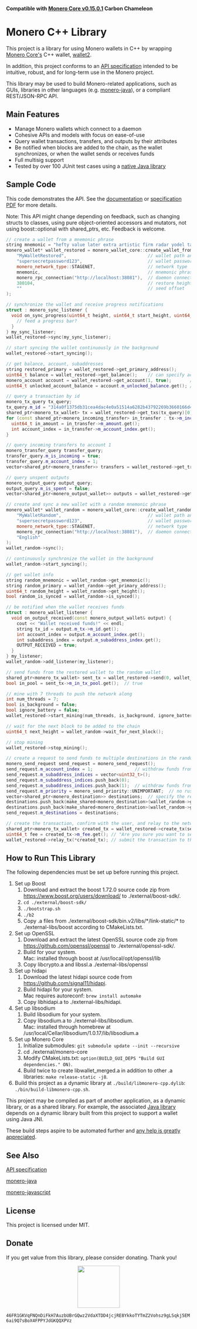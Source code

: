 **Compatible with [Monero Core v0.15.0.1](https://web.getmonero.org/downloads/) Carbon Chameleon**

# Monero C++ Library

This project is a library for using Monero wallets in C++ by wrapping [Monero Core's](https://github.com/monero-project/monero) C++ wallet, [wallet2](https://github.com/monero-project/monero/blob/master/src/wallet/wallet2.h).

In addition, this project conforms to an [API specification](http://moneroecosystem.org/monero-java/monero-spec.pdf) intended to be intuitive, robust, and for long-term use in the Monero project.

This library may be used to build Monero-related applications, such as GUIs, libraries in other languages (e.g. [monero-java](https://github.com/monero-ecosystem/monero-java)), or a compliant REST/JSON-RPC API.

## Main Features

- Manage Monero wallets which connect to a daemon
- Cohesive APIs and models with focus on ease-of-use
- Query wallet transactions, transfers, and outputs by their attributes
- Be notified when blocks are added to the chain, as the wallet synchronizes, or when the wallet sends or receives funds
- Full multisig support
- Tested by over 100 JUnit test cases using a [native Java library](https://github.com/monero-ecosystem/monero-java)

## Sample Code

This code demonstrates the API.  See the [documentation](https://woodser.github.io/monero-cpp-library/annotated.html) or [specification PDF](http://moneroecosystem.org/monero-java/monero-spec.pdf) for more details.

Note: This API might change depending on feedback, such as changing structs to classes, using pure object-oriented accessors and mutators, not using boost::optional with shared_ptrs, etc.  Feedback is welcome.

```c++
// create a wallet from a mnemonic phrase
string mnemonic = "hefty value later extra artistic firm radar yodel talent future fungal nutshell because sanity awesome nail unjustly rage unafraid cedar delayed thumbs comb custom sanity";
monero_wallet* wallet_restored = monero_wallet_core::create_wallet_from_mnemonic(
    "MyWalletRestored",                               // wallet path and name
    "supersecretpassword123",                         // wallet password
    monero_network_type::STAGENET,                    // network type
    mnemonic,                                         // mnemonic phrase
    monero_rpc_connection("http://localhost:38081"),  // daemon connection
    380104,                                           // restore height
    ""                                                // seed offset
);

// synchronize the wallet and receive progress notifications
struct : monero_sync_listener {
  void on_sync_progress(uint64_t height, uint64_t start_height, uint64_t end_height, double percent_done, const string& message) {
    // feed a progress bar?
  }
} my_sync_listener;
wallet_restored->sync(my_sync_listener);

// start syncing the wallet continuously in the background
wallet_restored->start_syncing();

// get balance, account, subaddresses
string restored_primary = wallet_restored->get_primary_address();
uint64_t balance = wallet_restored->get_balance();    // can specify account and subaddress indices
monero_account account = wallet_restored->get_account(1, true);       // get account with subaddresses
uint64_t unlocked_account_balance = account.m_unlocked_balance.get(); // get boost::optional value

// query a transaction by id
monero_tx_query tx_query;
tx_query.m_id = "314a0f1375db31cea4dac4e0a51514a6282b43792269b3660166d4d2b46437ca";
shared_ptr<monero_tx_wallet> tx = wallet_restored->get_txs(tx_query)[0];
for (const shared_ptr<monero_incoming_transfer> in_transfer : tx->m_incoming_transfers) {
  uint64_t in_amount = in_transfer->m_amount.get();
  int account_index = in_transfer->m_account_index.get();
}

// query incoming transfers to account 1
monero_transfer_query transfer_query;
transfer_query.m_is_incoming = true;
transfer_query.m_account_index = 1;
vector<shared_ptr<monero_transfer>> transfers = wallet_restored->get_transfers(transfer_query);

// query unspent outputs
monero_output_query output_query;
output_query.m_is_spent = false;
vector<shared_ptr<monero_output_wallet>> outputs = wallet_restored->get_outputs(output_query);

// create and sync a new wallet with a random mnemonic phrase
monero_wallet* wallet_random = monero_wallet_core::create_wallet_random(
    "MyWalletRandom",                                 // wallet path and name
    "supersecretpassword123",                         // wallet password
    monero_network_type::STAGENET,                    // network type
    monero_rpc_connection("http://localhost:38081"),  // daemon connection
    "English"
);
wallet_random->sync();

// continuously synchronize the wallet in the background
wallet_random->start_syncing();

// get wallet info
string random_mnemonic = wallet_random->get_mnemonic();
string random_primary = wallet_random->get_primary_address();
uint64_t random_height = wallet_random->get_height();
bool random_is_synced = wallet_random->is_synced();

// be notified when the wallet receives funds
struct : monero_wallet_listener {
  void on_output_received(const monero_output_wallet& output) {
    cout << "Wallet received funds!" << endl;
    string tx_id = output.m_tx->m_id.get();
    int account_index = output.m_account_index.get();
    int subaddress_index = output.m_subaddress_index.get();
    OUTPUT_RECEIVED = true;
  }
} my_listener;
wallet_random->add_listener(my_listener);

// send funds from the restored wallet to the random wallet
shared_ptr<monero_tx_wallet> sent_tx = wallet_restored->send(0, wallet_random->get_address(1, 0), 50000).m_txs[0];
bool in_pool = sent_tx->m_in_tx_pool.get();  // true

// mine with 7 threads to push the network along
int num_threads = 7;
bool is_background = false;
bool ignore_battery = false;
wallet_restored->start_mining(num_threads, is_background, ignore_battery);

// wait for the next block to be added to the chain
uint64_t next_height = wallet_random->wait_for_next_block();

// stop mining
wallet_restored->stop_mining();

// create a request to send funds to multiple destinations in the random wallet
monero_send_request send_request = monero_send_request();
send_request.m_account_index = 1;                // withdraw funds from this account
send_request.m_subaddress_indices = vector<uint32_t>();
send_request.m_subaddress_indices.push_back(0);
send_request.m_subaddress_indices.push_back(1);  // withdraw funds from these subaddresses within the account
send_request.m_priority = monero_send_priority::UNIMPORTANT;  // no rush
vector<shared_ptr<monero_destination>> destinations;  // specify the recipients and their amounts
destinations.push_back(make_shared<monero_destination>(wallet_random->get_address(1, 0), 50000));
destinations.push_back(make_shared<monero_destination>(wallet_random->get_address(2, 0), 50000));
send_request.m_destinations = destinations;

// create the transaction, confirm with the user, and relay to the network
shared_ptr<monero_tx_wallet> created_tx = wallet_restored->create_tx(send_request).m_txs[0];
uint64_t fee = created_tx->m_fee.get(); // "Are you sure you want to send ...?"
wallet_restored->relay_tx(*created_tx); // submit the transaction to the Monero network which will notify the recipient wallet
```

## How to Run This Library

The following dependencies must be set up before running this project.

1. Set up Boost
    1. Download and extract the boost 1.72.0 source code zip from https://www.boost.org/users/download/ to ./external/boost-sdk/.
    2. `cd ./external/boost-sdk/`
    3. `./bootstrap.sh`
    4. `./b2`
    5. Copy .a files from ./external/boost-sdk/bin.v2/libs/\*/link-static/\* to ./external-libs/boost according to CMakeLists.txt.
2. Set up OpenSSL
    1. Download and extract the latest OpenSSL source code zip from https://github.com/openssl/openssl to ./external/openssl-sdk/.
    2. Build for your system.<br>
       Mac: installed through boost at /usr/local/opt/openssl/lib
    3. Copy libcrypto.a and libssl.a ./external-libs/openssl
3. Set up hidapi
    1. Download the latest hidapi source code from https://github.com/signal11/hidapi.
    2. Build hidapi for your system.<br>
       Mac requires autoreconf: `brew install automake`
    3. Copy libhidapi.a to ./external-libs/hidapi.
4. Set up libsodium
    1. Build libsodium for your system.
    2. Copy libsodium.a to ./external-libs/libsodium.<br>
       Mac: installed through homebrew at /usr/local/Cellar/libsodium/1.0.17/lib/libsodium.a
5. Set up Monero Core
    1. Initialize submodules: `git submodule update --init --recursive`
    2. cd ./external/monero-core
    3. Modify CMakeLists.txt: `option(BUILD_GUI_DEPS "Build GUI dependencies." ON)`.
    4. Build twice to create libwallet_merged.a in addition to other .a libraries: `make release-static -j8`.
6. Build this project as a dynamic library at `./build/libmonero-cpp.dylib`: `./bin/build-libmonero-cpp.sh`.
       
This project may be compiled as part of another application, as a dynamic library, or as a shared library.  For example, the associated [Java library](https://github.com/monero-ecosystem/monero-java-rpc) depends on a dynamic library built from this project to support a wallet using Java JNI.

These build steps aspire to be automated further and [any help is greatly appreciated](https://github.com/woodser/monero-cpp-library/issues/1).

## See Also

[API specification](http://moneroecosystem.org/monero-java/monero-spec.pdf)

[monero-java](https://github.com/monero-ecosystem/monero-java)

[monero-javascript](https://github.com/monero-ecosystem/monero-javascript)

## License

This project is licensed under MIT.

## Donate

If you get value from this library, please consider donating.  Thank you!

<p align="center">
	<img src="donate.png" width="115" height="115"/>
</p>

`46FR1GKVqFNQnDiFkH7AuzbUBrGQwz2VdaXTDD4jcjRE8YkkoTYTmZ2Vohsz9gLSqkj5EM6ai9Q7sBoX4FPPYJdGKQQXPVz`